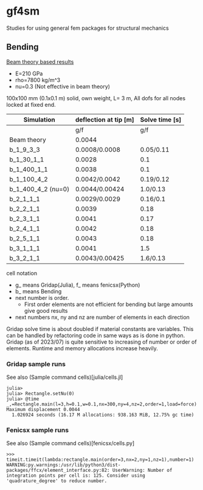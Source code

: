# gf4sm
Studies for using general fem packages for structural mechanics

## Bending

[Beam theory based results](https://docs.google.com/spreadsheets/d/1350EPOZFU3kTkPZUV8PogOySmf1ne2bMS18DN-5WTs4/)
 * E=210 GPa
 * rho=7800 kg/m^3
 * nu=0.3 (Not effective in beam theory)

100x100 mm (0.1x0.1 m) solid, own weight, L= 3 m, All dofs for all nodes locked at fixed end.

| Simulation | deflection at tip [m] | Solve time [s]|
|------------|-----------------------|----------------|
|  | g/f | g/f |   
| Beam theory | 0.0044| |
| b_1_9_3_3 | 0.0008/0.0008 | 0.05/0.11 | 
| b_1_30_1_1 | 0.0028 | 0.1 | 
| b_1_400_1_1 | 0.0038 | 0.1 | 
| b_1_100_4_2 | 0.0042/0.0042 | 0.19/0.12 |
| b_1_400_4_2 (nu=0) | 0.0044/0.00424 | 1.0/0.13 |
| b_2_1_1_1 | 0.0029/0.0029 | 0.16/0.1 | 
| b_2_2_1_1 | 0.0039 | 0.18 | 
| b_2_3_1_1 | 0.0041 | 0.17 | 
| b_2_4_1_1 | 0.0042 | 0.18 | 
| b_2_5_1_1 | 0.0043 | 0.18 | 
| b_3_1_1_1 | 0.0041 | 1.5 |
| b_3_2_1_1 | 0.0043/0.00425 | 1.6/0.13 |

cell notation
 * g_ means Gridap(Julia), f_ means fenicsx(Python)
 * b_ means Bending
 * next number is order.
   * First order elements are not efficient for bending but large amounts give good results
 * next numbers nx, ny and nz are number of elements in each direction

Gridap solve time is about doubled if material constants are variables. 
This can be handled by refactoring code in same ways as is done in python.
Gridap (as of 2023/07) is quite sensitive to increasing of number or order of elements. 
Runtime and memory allocations increase heavily.

### Gridap sample runs
See also (Sample command cells)[julia/cells.jl]
```
julia> 
julia> Rectangle.setNu(0)
julia> @time _,=Rectangle.main(l=3,h=0.1,w=0.1,nx=300,ny=4,nz=2,order=1,load=force)
Maximum displacement 0.0044
  1.026924 seconds (16.17 M allocations: 938.163 MiB, 12.75% gc time)
```

### Fenicsx sample runs
See also (Sample command cells)[fenicsx/cells.py]
```
>>> timeit.timeit(lambda:rectangle.main(order=3,nx=2,ny=1,nz=1),number=1)
WARNING:py.warnings:/usr/lib/python3/dist-packages/ffcx/element_interface.py:82: UserWarning: Number of integration points per cell is: 125. Consider using 'quadrature_degree' to reduce number.
```
